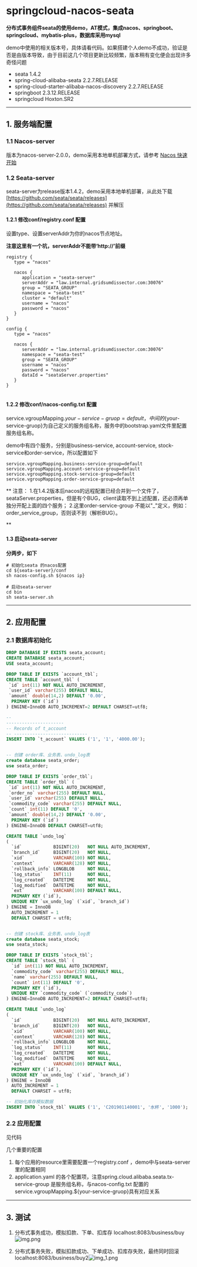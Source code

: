 # springcloud-nacos-seata

**分布式事务组件seata的使用demo，AT模式，集成nacos、springboot、springcloud、mybatis-plus，数据库采用mysql**

demo中使用的相关版本号，具体请看代码。如果搭建个人demo不成功，验证是否是由版本导致，由于目前这几个项目更新比较频繁，版本稍有变化便会出现许多奇怪问题

* seata 1.4.2
* spring-cloud-alibaba-seata 2.2.7.RELEASE
* spring-cloud-starter-alibaba-nacos-discovery 2.2.7.RELEASE
* springboot 2.3.12.RELEASE
* springcloud Hoxton.SR2

----------

## 1. 服务端配置

### 1.1 Nacos-server

版本为nacos-server-2.0.0，demo采用本地单机部署方式，请参考 [Nacos 快速开始](https://nacos.io/zh-cn/docs/quick-start.html)

### 1.2 Seata-server

seata-server为release版本1.4.2，demo采用本地单机部署，从此处下载 [https://github.com/seata/seata/releases](https://github.com/seata/seata/releases)
并解压

#### 1.2.1 修改conf/registry.conf 配置

设置type、设置serverAddr为你的nacos节点地址。

**注意这里有一个坑，serverAddr不能带‘http://’前缀**

~~~properties
registry {
   type = "nacos"
   
   nacos {
      application = "seata-server"
      serverAddr = "law.internal.gridsumdissector.com:30076"
      group = "SEATA_GROUP"
      namespace = "seata-test"
      cluster = "default"
      username = "nacos"
      password = "nacos"
   }
}

config {
   type = "nacos"
   
   nacos {
      serverAddr = "law.internal.gridsumdissector.com:30076"
      namespace = "seata-test"
      group = "SEATA_GROUP"
      username = "nacos"
      password = "nacos"
      dataId = "seataServer.properties"
   }
}


~~~

#### 1.2.2 修改conf/nacos-config.txt 配置

service.vgroupMapping.${your-service-gruop}=default，中间的${your-service-gruop}为自己定义的服务组名称，服务中的bootstrap.yaml文件里配置服务组名称。

demo中有四个服务，分别是business-service, account-service, stock-service和order-service，所以配置如下

~~~properties
service.vgroupMapping.business-service-group=default
service.vgroupMapping.account-service-group=default
service.vgroupMapping.stock-service-group=default
service.vgroupMapping.order-service-group=default
~~~

** 注意：
1.在1.4.2版本后nacos的远程配置已经合并到一个文件了，seataServer.properties，但是有个BUG，client读取不到上述配置，还必须再单独分开配上面的四个服务；
2.这里order-service-group 不能以"_"定义，例如：order_service_group，否则读不到（解析BUG）。 

**

#### 1.3 启动seata-server

**分两步，如下**

~~~shell
# 初始化seata 的nacos配置
cd ${seata-server}/conf
sh nacos-config.sh ${nacos ip}

# 启动seata-server
cd bin
sh seata-server.sh
~~~

----------

## 2. 应用配置

### 2.1 数据库初始化

~~~SQL
DROP DATABASE IF EXISTS seata_account;
CREATE DATABASE seata_account;
USE seata_account;

DROP TABLE IF EXISTS `account_tbl`;
CREATE TABLE `account_tbl` (
 `id` int(11) NOT NULL AUTO_INCREMENT,
 `user_id` varchar(255) DEFAULT NULL,
 `amount` double(14,2) DEFAULT '0.00',
  PRIMARY KEY (`id`)
) ENGINE=InnoDB AUTO_INCREMENT=2 DEFAULT CHARSET=utf8;

-- 
----------------------
-- Records of t_account
-- ----------------------------
INSERT INTO `t_account` VALUES ('1', '1', '4000.00');


-- 创建 order库、业务表、undo_log表
create database seata_order;
use seata_order;

DROP TABLE IF EXISTS `order_tbl`;
CREATE TABLE `order_tbl` (
 `id` int(11) NOT NULL AUTO_INCREMENT,
 `order_no` varchar(255) DEFAULT NULL,
 `user_id` varchar(255) DEFAULT NULL,
 `commodity_code` varchar(255) DEFAULT NULL,
 `count` int(11) DEFAULT '0',
 `amount` double(14,2) DEFAULT '0.00',
  PRIMARY KEY (`id`)
) ENGINE=InnoDB DEFAULT CHARSET=utf8;

CREATE TABLE `undo_log`
(
  `id`            BIGINT(20)   NOT NULL AUTO_INCREMENT,
  `branch_id`     BIGINT(20)   NOT NULL,
  `xid`           VARCHAR(100) NOT NULL,
  `context`       VARCHAR(128) NOT NULL,
  `rollback_info` LONGBLOB     NOT NULL,
  `log_status`    INT(11)      NOT NULL,
  `log_created`   DATETIME     NOT NULL,
  `log_modified`  DATETIME     NOT NULL,
  `ext`           VARCHAR(100) DEFAULT NULL,
  PRIMARY KEY (`id`),
  UNIQUE KEY `ux_undo_log` (`xid`, `branch_id`)
) ENGINE = InnoDB
  AUTO_INCREMENT = 1
  DEFAULT CHARSET = utf8;


-- 创建 stock库、业务表、undo_log表
create database seata_stock;
use seata_stock;

DROP TABLE IF EXISTS `stock_tbl`;
CREATE TABLE `stock_tbl` (
  `id` int(11) NOT NULL AUTO_INCREMENT,
  `commodity_code` varchar(255) DEFAULT NULL,
  `name` varchar(255) DEFAULT NULL,
  `count` int(11) DEFAULT '0',
  PRIMARY KEY (`id`),
  UNIQUE KEY `commodity_code` (`commodity_code`)
) ENGINE=InnoDB AUTO_INCREMENT=2 DEFAULT CHARSET=utf8;

CREATE TABLE `undo_log`
(
  `id`            BIGINT(20)   NOT NULL AUTO_INCREMENT,
  `branch_id`     BIGINT(20)   NOT NULL,
  `xid`           VARCHAR(100) NOT NULL,
  `context`       VARCHAR(128) NOT NULL,
  `rollback_info` LONGBLOB     NOT NULL,
  `log_status`    INT(11)      NOT NULL,
  `log_created`   DATETIME     NOT NULL,
  `log_modified`  DATETIME     NOT NULL,
  `ext`           VARCHAR(100) DEFAULT NULL,
  PRIMARY KEY (`id`),
  UNIQUE KEY `ux_undo_log` (`xid`, `branch_id`)
) ENGINE = InnoDB
  AUTO_INCREMENT = 1
  DEFAULT CHARSET = utf8;

-- 初始化库存模拟数据
INSERT INTO `stock_tbl` VALUES ('1', 'C201901140001', '水杯', '1000');
~~~

### 2.2 应用配置

见代码

几个重要的配置

1. 每个应用的resource里需要配置一个registry.conf ，demo中与seata-server里的配置相同
2. application.yaml 的各个配置项，注意spring.cloud.alibaba.seata.tx-service-group 是服务组名称，与nacos-config.txt
   配置的service.vgroupMapping.${your-service-gruop}具有对应关系

----------

## 3. 测试

1. 分布式事务成功，模拟扣款、下单、扣库存
   localhost:8083/business/buy![img.png](./img/commit.png)

2. 分布式事务失败，模拟扣款成功、下单成功、扣库存失败，最终同时回滚
   localhost:8083/business/buy2![img_1.png](./img/rollback.png)

   





